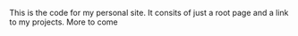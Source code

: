This is the code for my personal site. It consits of just a root page and a link to my projects. More to come